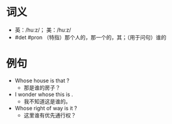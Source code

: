 # 词义
- 英：/huːz/； 美：/huːz/
- #det #pron （特指）那个人的，那一个的，其；（用于问句）谁的
# 例句
- Whose house is that ?
	- 那是谁的房子？
- I wonder whose this is .
	- 我不知道这是谁的。
- Whose right of way is it ?
	- 这里谁有优先通行权？
